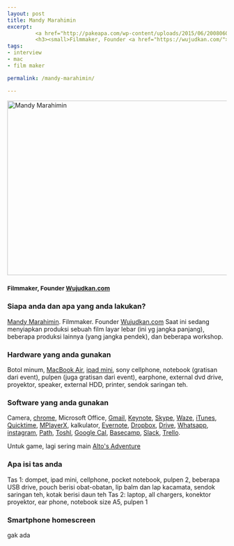 ```yaml
---
layout: post
title: Mandy Marahimin
excerpt:
         <a href="http://pakeapa.com/wp-content/uploads/2015/06/20080606000119.jpg"><img src="http://pakeapa.com/wp-content/uploads/2015/06/20080606000119.jpg" alt="Mandy Marahimin" width="600" height="400" class="alignnone size-full wp-image-65" /></a>
         <h3><small>Filmmaker, Founder <a href="https://wujudkan.com/">Wujudkan.com</a></small></h3>
tags:
- interview
- mac
- film maker

permalink: /mandy-marahimin/

---
```


<a href="http://pakeapa.com/wp-content/uploads/2015/06/20080606000119.jpg"><img src="http://pakeapa.com/wp-content/uploads/2015/06/20080606000119.jpg" alt="Mandy Marahimin" width="600" height="400" class="alignnone size-full wp-image-65" /></a>

<h3><small>Filmmaker, Founder <a href="https://wujudkan.com/">Wujudkan.com</a></small></h3>
<!--more-->

<h3>Siapa anda dan apa yang anda lakukan?</h3>

<a href="https://twitter.com/somemandy">Mandy Marahimin</a>. Filmmaker. Founder <a href="https://wujudkan.com/">Wujudkan.com</a>
Saat ini sedang menyiapkan produksi sebuah film layar lebar (ini yg jangka panjang), beberapa produksi lainnya (yang jangka pendek), dan beberapa workshop.

<h3>Hardware yang anda gunakan</h3>

Botol minum, <a href="http://www.apple.com/macbook-air/">MacBook Air</a>, <a href="http://id.wikipedia.org/wiki/IPad">ipad mini</a>, sony cellphone, notebook (gratisan dari event), pulpen (juga gratisan dari event), earphone, external dvd drive, proyektor, speaker, external HDD, printer, sendok saringan teh.

<h3>Software yang anda gunakan</h3>

Camera, <a href="www.google.com/chrome/">chrome</a>, Microsoft Office, <a href="https://gmail.com">Gmail</a>, <a href="https://www.apple.com/mac/keynote/">Keynote</a>, <a href="http://www.skype.com/en/">Skype</a>, <a href="https://www.waze.com/">Waze</a>, <a href="https://www.apple.com/itunes/">iTunes</a>, <a href="http://www.apple.com/quicktime/">Quicktime</a>, <a href="http://mplayerx.org/">MPlayerX</a>, kalkulator, <a href="https://evernote.com/">Evernote</a>, <a href="https://dropbox.com/">Dropbox</a>, <a href="https://www.google.com/drive/">Drive</a>, <a href="https://www.whatsapp.com/">Whatsapp</a>, <a href="https://instagram.com/">instagram</a>, <a href="https://path.com/">Path</a>, <a href="https://toshl.com/">Toshl</a>, <a href="https://www.google.com/calendar">Google Cal</a>, <a href="https://basecamp.com/">Basecamp</a>, <a href="https://slack.com/">Slack</a>, <a href="https://trello.com/">Trello</a>.

Untuk game, lagi sering main <a href="http://altosadventure.com/">Alto's Adventure</a>

<h3>Apa isi tas anda</h3>

Tas 1: dompet, ipad mini, cellphone, pocket notebook, pulpen 2, beberapa USB drive, pouch berisi obat-obatan, lip balm dan lap kacamata, sendok saringan teh, kotak berisi daun teh
Tas 2: laptop, all chargers, konektor proyektor, ear phone, notebook size A5, pulpen 1

<h3>Smartphone homescreen</h3>

gak ada
